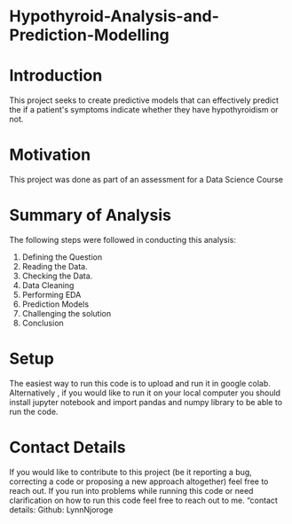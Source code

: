 # Hypothyroid-Analysis-and-Prediction-Modelling

# Introduction

This project seeks to create predictive models that can effectively predict the if a patient's symptoms indicate whether they have hypothyroidism or not.

# Motivation

This project was done as part of an assessment for a Data Science Course

# Summary of Analysis

The following steps were  followed in conducting this analysis:

1. Defining the Question
2. Reading the Data.
3. Checking the Data.
4. Data Cleaning 
5. Performing EDA
6. Prediction Models
7. Challenging the solution
8. Conclusion

# Setup
 
The easiest way to run this code is to upload and run it in google colab. Alternatively , if you would like to run it on your local computer you should install jupyter notebook and import pandas and numpy library to be able to run the code.

# Contact Details

If you would like to contribute to this project (be it reporting a bug, correcting a code or proposing a new approach altogether) feel free to reach out. If you run into problems while running this code or need clarification on how to run this code feel free to reach out to me. “contact details: Github: LynnNjoroge
